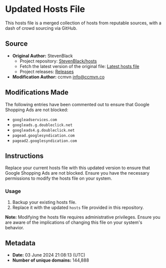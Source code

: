 
# Updated Hosts File

This hosts file is a merged collection of hosts from reputable sources, with a dash of crowd sourcing via GitHub.

## Source

- **Original Author:** StevenBlack
  - Project repository: [StevenBlack/hosts](https://github.com/StevenBlack/hosts)
  - Fetch the latest version of the original file: [Latest hosts file](https://raw.githubusercontent.com/StevenBlack/hosts/master/hosts)
  - Project releases: [Releases](https://github.com/StevenBlack/hosts/releases)
- **Modification Author:** ccmvn <info@ccmvn.co>

## Modifications Made

The following entries have been commented out to ensure that Google Shopping Ads are not blocked:

- `googleadservices.com`
- `googleads.g.doubleclick.net`
- `googleads4.g.doubleclick.net`
- `pagead.googlesyndication.com`
- `pagead2.googlesyndication.com`

## Instructions

Replace your current hosts file with this updated version to ensure that Google Shopping Ads are not blocked. Ensure you have the necessary permissions to modify the hosts file on your system.

### Usage

1. Backup your existing hosts file.
2. Replace it with the updated `hosts` file provided in this repository.

**Note:** Modifying the hosts file requires administrative privileges. Ensure you are aware of the implications of changing this file on your system's behavior.

## Metadata

- **Date:** 03 June 2024 21:08:13 (UTC)
- **Number of unique domains:** 144,888
